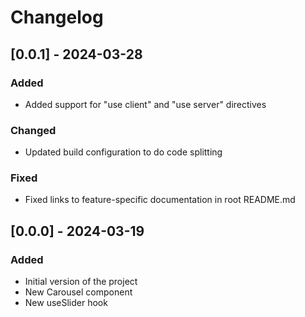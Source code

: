 # Changelog

## [0.0.1] - 2024-03-28
### Added
- Added support for "use client" and "use server" directives

### Changed
- Updated build configuration to do code splitting

### Fixed
- Fixed links to feature-specific documentation in root README.md

## [0.0.0] - 2024-03-19
### Added
- Initial version of the project
- New Carousel component
- New useSlider hook